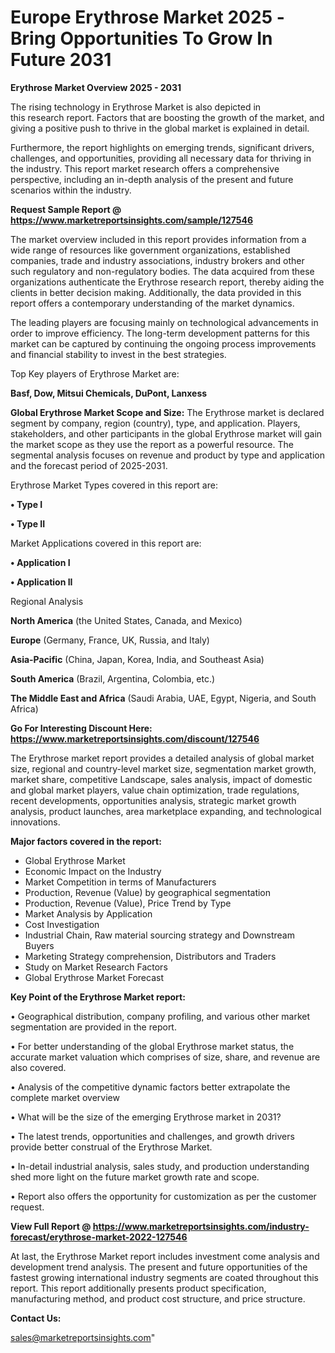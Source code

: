  # Europe Erythrose Market 2025 -Bring Opportunities To Grow In Future 2031

<Strong> Erythrose Market Overview 2025 - 2031</strong>

The rising technology in Erythrose Market is also depicted in this research report. Factors that are boosting the growth of the market, and giving a positive push to thrive in the global market is explained in detail.

Furthermore, the report highlights on emerging trends, significant drivers, challenges, and opportunities, providing all necessary data for thriving in the industry. This report market research offers a comprehensive perspective, including an in-depth analysis of the present and future scenarios within the industry.

<strong>Request Sample Report @ <a href=https://www.marketreportsinsights.com/sample/127546>https://www.marketreportsinsights.com/sample/127546</a></strong>

The market overview included in this report provides information from a wide range of resources like government organizations, established companies, trade and industry associations, industry brokers and other such regulatory and non-regulatory bodies. The data acquired from these organizations authenticate the Erythrose research report, thereby aiding the clients in better decision making. Additionally, the data provided in this report offers a contemporary understanding of the market dynamics.

The leading players are focusing mainly on technological advancements in order to improve efficiency. The long-term development patterns for this market can be captured by continuing the ongoing process improvements and financial stability to invest in the best strategies.

Top Key players of Erythrose Market are:

<strong>Basf, Dow, Mitsui Chemicals, DuPont, Lanxess</strong>

<strong><b>Global Erythrose Market Scope and Size:</b></strong>
The Erythrose market is declared segment by company, region (country), type, and application. Players, stakeholders, and other participants in the global Erythrose market will gain the market scope as they use the report as a powerful resource. The segmental analysis focuses on revenue and product by type and application and the forecast period of 2025-2031.

Erythrose Market Types covered in this report are:

<strong>• Type I

• Type II</strong>

Market Applications covered in this report are:

<strong>• Application I

• Application II</strong> 

Regional Analysis

<strong>North America</strong> (the United States, Canada, and Mexico)

<strong>Europe</strong> (Germany, France, UK, Russia, and Italy)

<strong>Asia-Pacific</strong> (China, Japan, Korea, India, and Southeast Asia)

<strong>South America</strong> (Brazil, Argentina, Colombia, etc.)

<strong>The Middle East and Africa</strong> (Saudi Arabia, UAE, Egypt, Nigeria, and South Africa)

<strong>Go For Interesting Discount Here: <a href=https://www.marketreportsinsights.com/discount/127546>https://www.marketreportsinsights.com/discount/127546</a></strong>

The Erythrose market report provides a detailed analysis of global market size, regional and country-level market size, segmentation market growth, market share, competitive Landscape, sales analysis, impact of domestic and global market players, value chain optimization, trade regulations, recent developments, opportunities analysis, strategic market growth analysis, product launches, area marketplace expanding, and technological innovations.

<strong><b>Major factors covered in the report:</b></strong>
<ul>
  <li>Global Erythrose Market </li>
  <li>Economic Impact on the Industry</li>
  <li>Market Competition in terms of Manufacturers</li>
  <li>Production, Revenue (Value) by geographical segmentation</li>
  <li>Production, Revenue (Value), Price Trend by Type</li>
  <li>Market Analysis by Application</li>
  <li>Cost Investigation</li>
  <li>Industrial Chain, Raw material sourcing strategy and Downstream Buyers</li>
  <li>Marketing Strategy comprehension, Distributors and Traders</li>
  <li>Study on Market Research Factors</li>
  <li>Global Erythrose Market Forecast</li>
</ul>

<strong><b>Key Point of the Erythrose Market report:</b></strong>

• Geographical distribution, company profiling, and various other market segmentation are provided in the report.

• For better understanding of the global Erythrose market status, the accurate market valuation which comprises of size, share, and revenue are also covered.

• Analysis of the competitive dynamic factors better extrapolate the complete market overview

• What will be the size of the emerging Erythrose market in 2031?

• The latest trends, opportunities and challenges, and growth drivers provide better construal of the Erythrose Market.

• In-detail industrial analysis, sales study, and production understanding shed more light on the future market growth rate and scope.

• Report also offers the opportunity for customization as per the customer request.

<strong><b>View Full Report @ <a href=https://www.marketreportsinsights.com/industry-forecast/erythrose-market-2022-127546>https://www.marketreportsinsights.com/industry-forecast/erythrose-market-2022-127546</a></b></strong>


At last, the Erythrose Market report includes investment come analysis and development trend analysis. The present and future opportunities of the fastest growing international industry segments are coated throughout this report. This report additionally presents product specification, manufacturing method, and product cost structure, and price structure.

<strong>Contact Us:</strong>

sales@marketreportsinsights.com"
